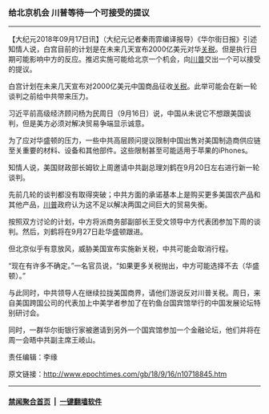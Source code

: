### 给北京机会 川普等待一个可接受的提议
------------------------

<p>【大纪元2018年09月17日讯】（大纪元记者秦雨霏编译报导）《华尔街日报》引述知情人说，白宫目前的计划是在未来几天宣布2000亿美元对华<a href="http://www.epochtimes.com/gb/tag/%E5%85%B3%E7%A8%8E.html">关税</a>。但是执行日期可能影响中方的反应。推迟实施可能给北京一个机会，向<a href="http://www.epochtimes.com/gb/tag/%E5%B7%9D%E6%99%AE.html">川普</a>交出一个可以接受的提议。</p>
<p>白宫计划在未来几天宣布对2000亿美元中国商品征收<a href="http://www.epochtimes.com/gb/tag/%E5%85%B3%E7%A8%8E.html">关税</a>。此举可能会在新一轮谈判之前给中共带来压力。</p>
<p>习近平前高级经济顾问杨为民周日（9月16日）说，中国从未说它不想跟美国谈判，但是美方必须对解决贸易争端显示诚意。</p>
<p>为了应对华盛顿的压力，一些中共高层顾问提议限制中国出售对美国制造商供应链至关重要的材料、设备和其他部件。这些限制甚至可能适用于苹果的iPhones。</p>
<p>知情人说，美国财政部长姆钦上周邀请中共副总理刘鹤在9月20日左右进行新一轮谈判。</p>
<p>先前几轮的谈判都没有取得突破；中共方面的承诺基本上是购买更多美国农产品和其他产品，<a href="http://www.epochtimes.com/gb/tag/%E5%B7%9D%E6%99%AE.html">川普</a>政府认为这不足以解决两国之间巨大的贸易失衡。</p>
<p>按照双方讨论的计划，中方将派商务部副部长王受文领导中方代表团参加下周的谈判。然后，刘鹤将在9月27日赴华盛顿跟进。</p>
<p>但北京似乎有意放风，威胁美国宣布实施新关税，中共可能会取消行程。</p>
<p>“现在有许多不确定。”一名官员说，“如果更多关税抛出，中方可能选择不去（华盛顿）。”</p>
<p>与此同时，中共领导人在继续拉拢美国商界，请他们游说反对川普关税。周日，来自美国跨国公司的代表加上中美学者参加了在钓鱼台国宾馆举行的中国发展论坛特别研讨会。</p>
<p>同时，一群华尔街银行家被邀请到另外一个国宾馆参加一个金融论坛，他们并将在周一会晤中共副主席王岐山。</p>
<p>责任编辑：李缘</p>

原文链接：http://www.epochtimes.com/gb/18/9/16/n10718845.htm


------------------------
#### [禁闻聚合首页](https://github.com/gfw-breaker/banned-news/blob/master/README.md) &nbsp;|&nbsp;  [一键翻墙软件](https://github.com/gfw-breaker/nogfw/blob/master/README.md)